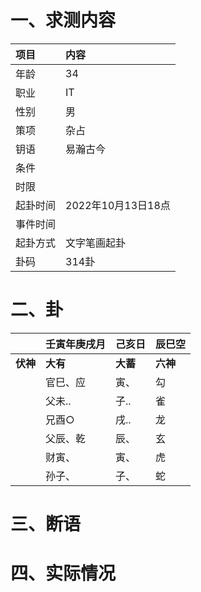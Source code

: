 # 一、求测内容
|项目|内容|
|:-|:-|
|年龄|34|
|职业|IT|
|性别|男|
|策项|杂占|
|钥语|易瀚古今|
|条件||
|时限||
|起卦时间|2022年10月13日18点|
|事件时间||
|起卦方式|文字笔画起卦|
|卦码|314卦|

# 二、卦
||壬寅年庚戌月|己亥日|辰巳空|
|:-|:-|:-|:-|
|**伏神**|**大有**|**大蓄**|**六神**|
||官巳、应|寅、|勾|
||父未..|子..|雀|
||兄酉○|戌..|龙|
||父辰、乾|辰、|玄|
||财寅、|寅、|虎|
||孙子、|子、|蛇|


# 三、断语

# 四、实际情况